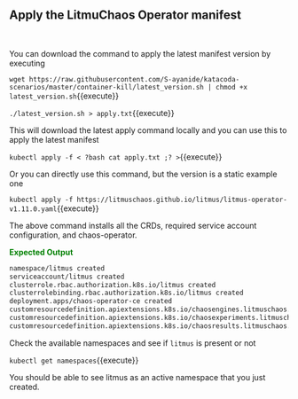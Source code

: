 <br>

## Apply the LitmuChaos Operator manifest

<br>

You can download the command to apply the latest manifest version by executing

`wget https://raw.githubusercontent.com/S-ayanide/katacoda-scenarios/master/container-kill/latest_version.sh | chmod +x latest_version.sh`{{execute}}

`./latest_version.sh > apply.txt`{{execute}}

This will download the latest apply command locally and you can use this to apply the latest manifest

`kubectl apply -f < ?bash cat apply.txt ;? >`{{execute}}

Or you can directly use this command, but the version is a static example one

`kubectl apply -f https://litmuschaos.github.io/litmus/litmus-operator-v1.11.0.yaml`{{execute}}

The above command installs all the CRDs, required service account configuration, and chaos-operator.

<span style="color:green">**Expected Output**</span>

```bash
namespace/litmus created
serviceaccount/litmus created
clusterrole.rbac.authorization.k8s.io/litmus created
clusterrolebinding.rbac.authorization.k8s.io/litmus created
deployment.apps/chaos-operator-ce created
customresourcedefinition.apiextensions.k8s.io/chaosengines.litmuschaos.io created
customresourcedefinition.apiextensions.k8s.io/chaosexperiments.litmuschaos.io created
customresourcedefinition.apiextensions.k8s.io/chaosresults.litmuschaos.io created
```

Check the available namespaces and see if `litmus` is present or not

`kubectl get namespaces`{{execute}}

You should be able to see litmus as an active namespace that you just created.

<br />